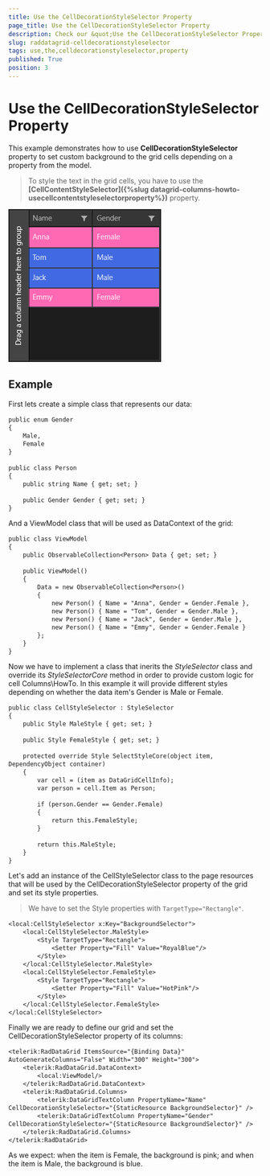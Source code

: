 ```yaml
---
title: Use the CellDecorationStyleSelector Property
page_title: Use the CellDecorationStyleSelector Property
description: Check our &quot;Use the CellDecorationStyleSelector Property&quot; documentation article for RadDataGrid for UWP control.
slug: raddatagrid-celldecorationstyleselector
tags: use,the,celldecorationstyleselector,property
published: True
position: 3
---
```


# Use the CellDecorationStyleSelector Property

This example demonstrates how to use **CellDecorationStyleSelector** property to set custom background to the grid cells depending on a property from the model.

>To style the text in the grid cells, you have to use the **[CellContentStyleSelector]({%slug datagrid-columns-howto-usecellcontentstyleselectorproperty%})** property.

![Cell Decoration Style Selector](images/CellDecorationStyleSelector.png)

## Example

First lets create a simple class that represents our data:

	public enum Gender
	{
	    Male,
	    Female
	}
	
	public class Person
	{
	    public string Name { get; set; }
	
	    public Gender Gender { get; set; }
	}

And a ViewModel class that will be used as DataContext of the grid:

	public class ViewModel
	{
	    public ObservableCollection<Person> Data { get; set; }
	
	    public ViewModel()
	    {
	        Data = new ObservableCollection<Person>()
	        {
	            new Person() { Name = "Anna", Gender = Gender.Female },
	            new Person() { Name = "Tom", Gender = Gender.Male },
	            new Person() { Name = "Jack", Gender = Gender.Male },
	            new Person() { Name = "Emmy", Gender = Gender.Female }
	        };
	    }
	}

Now we have to implement a class that inerits the *StyleSelector* class and override its
*StyleSelectorCore* method in order to provide custom logic
for cell Columns\HowTo. In this example it will provide different styles depending on whether the data item's Gender is Male or Female.

	public class CellStyleSelector : StyleSelector
	{
	    public Style MaleStyle { get; set; }
	
	    public Style FemaleStyle { get; set; }
	
	    protected override Style SelectStyleCore(object item, DependencyObject container)
	    {
	        var cell = (item as DataGridCellInfo);
	        var person = cell.Item as Person;
	
	        if (person.Gender == Gender.Female)
	        {
	            return this.FemaleStyle;
	        }
	
	        return this.MaleStyle;
	    }
	}

Let's add an instance of the CellStyleSelector class to the page resources that will be used by the CellDecorationStyleSelector property of the grid and set its style properties.


> We have to set the Style properties with `TargetType="Rectangle"`.

	<local:CellStyleSelector x:Key="BackgroundSelector">
	    <local:CellStyleSelector.MaleStyle>
	        <Style TargetType="Rectangle">
	            <Setter Property="Fill" Value="RoyalBlue"/>
	        </Style>
	    </local:CellStyleSelector.MaleStyle>
	    <local:CellStyleSelector.FemaleStyle>
	        <Style TargetType="Rectangle">
	            <Setter Property="Fill" Value="HotPink"/>
	        </Style>
	    </local:CellStyleSelector.FemaleStyle>
	</local:CellStyleSelector>

Finally we are ready to define our grid and set the CellDecorationStyleSelector property of its columns:

	<telerik:RadDataGrid ItemsSource="{Binding Data}" AutoGenerateColumns="False" Width="300" Height="300">
	    <telerik:RadDataGrid.DataContext>
	        <local:ViewModel/>
	    </telerik:RadDataGrid.DataContext>
	    <telerik:RadDataGrid.Columns>
	        <telerik:DataGridTextColumn PropertyName="Name" CellDecorationStyleSelector="{StaticResource BackgroundSelector}" />
	        <telerik:DataGridTextColumn PropertyName="Gender" CellDecorationStyleSelector="{StaticResource BackgroundSelector}" />
	    </telerik:RadDataGrid.Columns>
	</telerik:RadDataGrid>

As we expect: when the item is Female, the background is pink; and when the item is Male, the background is blue.
